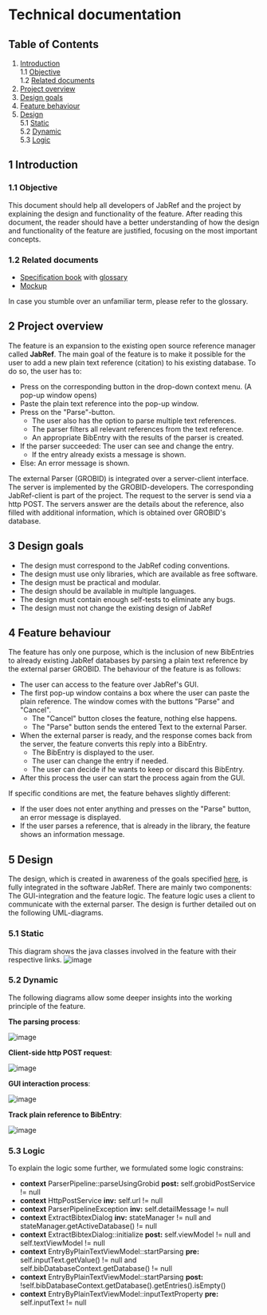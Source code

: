 # Technical documentation

## Table of Contents
1. [Introduction](#1-Introduction) <br>
1.1 [Objective](#1.1-Objective) <br>
1.2 [Related documents](#1.2-Related-documents)
2. [Project overview](#2-Project-overview)
3. [Design goals](#3-Design-goals)
4. [Feature behaviour](#4-Feature-behaviour)
5. [Design](#5-Design) <br>
5.1 [Static](#5.1-Static) <br>
5.2 [Dynamic](#5.2-Dynamic) <br>
5.3 [Logic](#5.3-Logic)

## **1 Introduction** 
### **1.1 Objective**
This document should help all developers of JabRef and the project by explaining the design and functionality of the feature. After reading this document, the reader should have a better understanding of how the design and functionality of the feature are justified, focusing on the most important concepts.

### **1.2 Related documents**
- [Specification book](../SpecificationBook.md) with [glossary](../Glossary.md)
- [Mockup](../MockUp.pdf)

In case you stumble over an unfamiliar term, please refer to the glossary.

## **2 Project overview**
The feature is an expansion to the existing open source reference manager called **JabRef**. The main goal of the feature is to make it possible for the user to add a new plain text reference (citation) to his existing database. To do so, the user has to:

- Press on the corresponding button in the drop-down context menu. (A pop-up window opens)
- Paste the plain text reference into the pop-up window.
- Press on the "Parse"-button.
    - The user also has the option to parse multiple text references.
    - The parser filters all relevant references from the text reference.
    - An appropriate BibEntry with the results of the parser is created.
- If the parser succeeded: The user can see and change the entry.
    - If the entry already exists a message is shown.
- Else: An error message is shown.

The external Parser (GROBID) is integrated over a server-client interface. The server is implemented by the GROBID-developers.
The corresponding JabRef-client is part of the project. The request to the server is send via a http POST. The servers answer are the details about the reference, also filled with additional information, which is obtained over GROBID's database.

## **3 Design goals**
- The design must correspond to the JabRef coding conventions.
- The design must use only libraries, which are available as free software.
- The design must be practical and modular.
- The design should be available in multiple languages.
- The design must contain enough self-tests to eliminate any bugs.
- The design must not change the existing design of JabRef

## **4 Feature behaviour**
The feature has only one purpose, which is the inclusion of new BibEntries to already existing JabRef databases by parsing a plain text reference by the external parser GROBID.
The behaviour of the feature is as follows:

- The user can access to the feature over JabRef's GUI.
- The first pop-up window contains a box where the user can paste the plain reference. The window comes with the buttons "Parse" and "Cancel".
    - The "Cancel" button closes the feature, nothing else happens.
    - The "Parse" button sends the entered Text to the external Parser.
- When the external parser is ready, and the response comes back from the server, the feature converts this reply into a BibEntry.
    - The BibEntry is displayed to the user.
    - The user can change the entry if needed.
    - The user can decide if he wants to keep or discard this BibEntry.
- After this process the user can start the process again from the GUI.

If specific conditions are met, the feature behaves slightly different:

- If the user does not enter anything and presses on the "Parse" button, an error message is displayed.
- If the user parses a reference, that is already in the library, the feature shows an information message.

## **5 Design**
The design, which is created in awareness of the goals specified [here](3-Design-goals), is fully integrated in the software JabRef. There are mainly two components: The GUI-integration and the feature logic. The feature logic uses a client to communicate with the external parser. The design is further detailed out on the following UML-diagrams.

### **5.1 Static**
This diagram shows the java classes involved in the feature with their respective links.
![image](classDiagram.png)

### **5.2 Dynamic**
The following diagrams allow some deeper insights into the working principle of the feature. <br>

**The parsing process**: <br>

![image](SequenceDiagramPipeLine.png)

**Client-side http POST request**: <br>

![image](SequenceDiagramHttpClass.png)

**GUI interaction process**: <br>

![image](StateDiagramGUI.png)

**Track plain reference to BibEntry**: <br>

![image](ActivityDiagramTrackPlainEntry.png)

### **5.3 Logic**
To explain the logic some further, we formulated some logic constrains:

- **context** ParserPipeline::parseUsingGrobid **post:** self.grobidPostService != null
- **context** HttpPostService **inv:** self.url != null
- **context** ParserPipelineException **inv:** self.detailMessage != null
- **context** ExtractBibtexDialog **inv:** stateManager != null and stateManager.getActiveDatabase() != null
- **context** ExtractBibtexDialog::initialize **post:** self.viewModel != null and self.textViewModel != null
- **context** EntryByPlainTextViewModel::startParsing **pre:** self.inputText.getValue() != null and self.bibDatabaseContext.getDatabase() != null
- **context** EntryByPlainTextViewModel::startParsing **post:** !self.bibDatabaseContext.getDatabase().getEntries().isEmpty()
- **context** EntryByPlainTextViewModel::inputTextProperty **pre:** self.inputText != null
